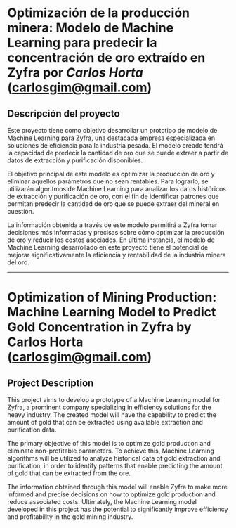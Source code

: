 # Optimización de la producción minera: Modelo de Machine Learning para predecir la concentración de oro extraído en Zyfra por *Carlos Horta* (carlosgim@gmail.com)

## Descripción del proyecto

Este proyecto tiene como objetivo desarrollar un prototipo de modelo de Machine Learning para Zyfra, una destacada empresa especializada en soluciones de eficiencia para la industria pesada. El modelo creado tendrá la capacidad de predecir la cantidad de oro que se puede extraer a partir de datos de extracción y purificación disponibles.

El objetivo principal de este modelo es optimizar la producción de oro y eliminar aquellos parámetros que no sean rentables. Para lograrlo, se utilizarán algoritmos de Machine Learning para analizar los datos históricos de extracción y purificación de oro, con el fin de identificar patrones que permitan predecir la cantidad de oro que se puede extraer del mineral en cuestión.

La información obtenida a través de este modelo permitirá a Zyfra tomar decisiones más informadas y precisas sobre cómo optimizar la producción de oro y reducir los costos asociados. En última instancia, el modelo de Machine Learning desarrollado en este proyecto tiene el potencial de mejorar significativamente la eficiencia y rentabilidad de la industria minera del oro.

----
# Optimization of Mining Production: Machine Learning Model to Predict Gold Concentration in Zyfra by Carlos Horta (carlosgim@gmail.com)

## Project Description

This project aims to develop a prototype of a Machine Learning model for Zyfra, a prominent company specializing in efficiency solutions for the heavy industry. The created model will have the capability to predict the amount of gold that can be extracted using available extraction and purification data.

The primary objective of this model is to optimize gold production and eliminate non-profitable parameters. To achieve this, Machine Learning algorithms will be utilized to analyze historical data of gold extraction and purification, in order to identify patterns that enable predicting the amount of gold that can be extracted from the ore.

The information obtained through this model will enable Zyfra to make more informed and precise decisions on how to optimize gold production and reduce associated costs. Ultimately, the Machine Learning model developed in this project has the potential to significantly improve efficiency and profitability in the gold mining industry.


